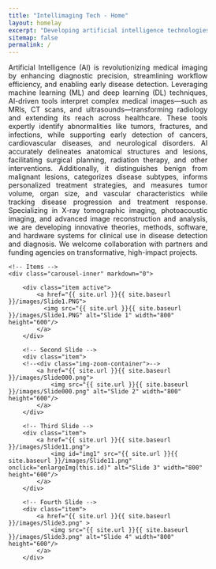 ```yaml
---
title: "Intellimaging Tech - Home"
layout: homelay
excerpt: "Developing artificial intelligence technologies for medical imaging"
sitemap: false
permalink: /
---
```

<html>

<head>
<meta name="viewport" content="width=device-width, initial-scale=1.0">
<style>
* {box-sizing: border-box;}

.img-magnifier-container {
  position:relative;
}

.img-magnifier-glass {
  position: absolute;
  border: 3px solid #000;
  border-radius: 50%;
  cursor: none;
  /*Set the size of the magnifier glass:*/
  width: 100px;
  height: 100px;
}
</style>
<script>
function magnify(imgID, zoom) {
  var img, glass, w, h, bw;
  img = document.getElementById(imgID);
  /*create magnifier glass:*/
  glass = document.createElement("DIV");
  glass.setAttribute("class", "img-magnifier-glass");
  /*insert magnifier glass:*/
  img.parentElement.insertBefore(glass, img);
  /*set background properties for the magnifier glass:*/
  glass.style.backgroundImage = "url('" + img.src + "')";
  glass.style.backgroundRepeat = "no-repeat";
  glass.style.backgroundSize = (img.width * zoom) + "px " + (img.height * zoom) + "px";
  bw = 3;
  w = glass.offsetWidth / 2;
  h = glass.offsetHeight / 2;
  /*execute a function when someone moves the magnifier glass over the image:*/
  glass.addEventListener("mousemove", moveMagnifier);
  img.addEventListener("mousemove", moveMagnifier);
  /*and also for touch screens:*/
  glass.addEventListener("touchmove", moveMagnifier);
  img.addEventListener("touchmove", moveMagnifier);
  function moveMagnifier(e) {
    var pos, x, y;
    /*prevent any other actions that may occur when moving over the image*/
    e.preventDefault();
    /*get the cursor's x and y positions:*/
    pos = getCursorPos(e);
    x = pos.x;
    y = pos.y;
    /*prevent the magnifier glass from being positioned outside the image:*/
    if (x > img.width - (w / zoom)) {x = img.width - (w / zoom);}
    if (x < w / zoom) {x = w / zoom;}
    if (y > img.height - (h / zoom)) {y = img.height - (h / zoom);}
    if (y < h / zoom) {y = h / zoom;}
    /*set the position of the magnifier glass:*/
    glass.style.left = (x - w) + "px";
    glass.style.top = (y - h) + "px";
    /*display what the magnifier glass "sees":*/
    glass.style.backgroundPosition = "-" + ((x * zoom) - w + bw) + "px -" + ((y * zoom) - h + bw) + "px";
  }
  function getCursorPos(e) {
    var a, x = 0, y = 0;
    e = e || window.event;
    /*get the x and y positions of the image:*/
    a = img.getBoundingClientRect();
    /*calculate the cursor's x and y coordinates, relative to the image:*/
    x = e.pageX - a.left;
    y = e.pageY - a.top;
    /*consider any page scrolling:*/
    x = x - window.pageXOffset;
    y = y - window.pageYOffset;
    return {x : x, y : y};
  }
}
</script>
</head>
    
<body>
<p style="text-align: justify;">Artificial Intelligence (AI) is revolutionizing medical imaging by enhancing diagnostic precision, streamlining workflow efficiency, and enabling early disease detection. Leveraging machine learning (ML) and deep learning (DL) techniques, AI-driven tools interpret complex medical images—such as MRIs, CT scans, and ultrasounds—transforming radiology and extending its reach across healthcare. These tools expertly identify abnormalities like tumors, fractures, and infections, while supporting early detection of cancers, cardiovascular diseases, and neurological disorders. AI accurately delineates anatomical structures and lesions, facilitating surgical planning, radiation therapy, and other interventions. Additionally, it distinguishes benign from malignant lesions, categorizes disease subtypes, informs personalized treatment strategies, and measures tumor volume, organ size, and vascular characteristics while tracking disease progression and treatment response. Specializing in X-ray tomographic imaging, photoacoustic imaging, and advanced image reconstruction and analysis, we are developing innovative theories, methods, software, and hardware systems for clinical use in disease detection and diagnosis. We welcome collaboration with partners and funding agencies on transformative, high-impact projects.</p>

<div markdown="0" id="carousel" class="carousel slide" data-ride="carousel" data-interval="2500" data-pause="hover" >
    <!-- Menu
    <ol class="carousel-indicators">
        <li data-target="#carousel" data-slide-to="0" class="active"></li>
        <li data-target="#carousel" data-slide-to="1"></li>
        <li data-target="#carousel" data-slide-to="2"></li>
        <li data-target="#carousel" data-slide-to="3"></li>
    </ol> -->

    <!-- Items -->
    <div class="carousel-inner" markdown="0">
    
        <div class="item active">
            <a href="{{ site.url }}{{ site.baseurl }}/images/Slide1.PNG">
              <img src="{{ site.url }}{{ site.baseurl }}/images/Slide1.PNG" alt="Slide 1" width="800" height="600"/>
            </a>
        </div>

        <!-- Second Slide -->
        <div class="item">
        <!--<div class="img-zoom-container">-->
            <a href="{{ site.url }}{{ site.baseurl }}/images/Slide000.png">
                <img src="{{ site.url }}{{ site.baseurl }}/images/Slide000.png" alt="Slide 2" width="800" height="600"/>
            </a>
        </div>

        <!-- Third Slide -->
        <div class="item">
            <a href="{{ site.url }}{{ site.baseurl }}/images/Slide11.png">
                <img id="img1" src="{{ site.url }}{{ site.baseurl }}/images/Slide11.png" onclick="enlargeImg(this.id)" alt="Slide 3" width="800" height="600"/>
            </a>
        </div>

        <!-- Fourth Slide -->
        <div class="item">
            <a href="{{ site.url }}{{ site.baseurl }}/images/Slide3.png" >
                <img src="{{ site.url }}{{ site.baseurl }}/images/Slide3.png" alt="Slide 4" width="800" height="600"/>
            </a>
        </div>
  </div>
  <!--
  <a class="left carousel-control" role="button" data-slide="prev">
    <span class="glyphicon glyphicon-chevron-left" aria-hidden="true"></span>
    <span class="sr-only">Previous</span>
  </a>
  <a class="right carousel-control" role="button" data-slide="next">
    <span class="glyphicon glyphicon-chevron-right" aria-hidden="true"></span>
    <span class="sr-only">Next</span> 
  </a>
  -->
  <!--
  <a class="left carousel-control" role="button" data-slide="prev" onclick="moveCarousel('prev')">
    <span class="glyphicon glyphicon-chevron-left" aria-hidden="true"></span>
    <span class="sr-only">Previous</span>
  </a>
  <a class="right carousel-control" role="button" data-slide="next" onclick="moveCarousel('next')">
    <span class="glyphicon glyphicon-chevron-right" aria-hidden="true"></span>
    <span class="sr-only">Next</span>
  </a>
  -->
</div>

<!-- jQuery (necessary for Bootstrap's JavaScript plugins) -->
<script src="https://ajax.googleapis.com/ajax/libs/jquery/1.12.4/jquery.min.js"></script>
<!-- Include all compiled plugins (below), or include individual files as needed -->
<script src="https://maxcdn.bootstrapcdn.com/bootstrap/3.3.7/js/bootstrap.min.js"></script>

</body>
</html>

